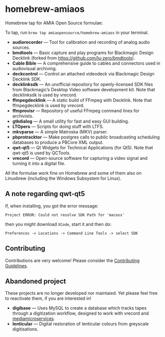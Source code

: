 # homebrew-amiaos
Homebrew tap for AMIA Open Source formulae:

To tap, run `brew tap amiaopensource/homebrew-amiaos` in your terminal.

- **audiorecorder** — Tool for calibration and recording of analog audio sources.
- **bmdtools** — Basic capture and play programs for Blackmagic Design Decklink (forked from https://github.com/lu-zero/bmdtools).
- **Cable Bible** — A comprehensive guide to cables and connectors used in audiovisual archiving.
- **deckcontrol** — Control an attached videodeck via Blackmagic Design Decklink SDK.
- **decklinksdk** — An unofficial repository for openly-licensed SDK files from Blackmagic’s Desktop Video software development kit. Note that decklinksdk is used by vrecord.
- **ffmpegdecklink** — A static build of FFmpeg with Decklink. Note that ffmpegdecklink is used by vrecord.
- **ffmprovisr** — Repository of useful FFmpeg command lines for archivists.
- **gtkdialog** — A small utility for fast and easy GUI building.
- **LTOpers** — Scripts for doing stuff with LTFS.
- **mkvparse** — A simple Matroska (MKV) parser.
- **pbprotracktor** — Make postgres calls to public broadcasting scheduling databases to produce a PBCore XML output.
- **qwt-qt5** — Qt Widgets for Technical Applications (for Qt5). Note that qwt-qt5 is used by QCTools.
- **vrecord** — Open-source software for capturing a video signal and turning it into a digital file.

All the formulae work fine on Homebrew and some of them also on Linuxbrew (including the Windows Subsystem for Linux).

## A note regarding qwt-qt5

If, when installing, you got the error message:
```
Project ERROR: Could not resolve SDK Path for 'macosx'
```
then you might download `XCode`, start it and then do:
```
Preferences -> Locations -> Command Line Tools -> select SDK
```

## Contributing

Contributions are very welcome! Please consider the [Contributing Guidelines](CONTRIBUTING.md).

## Abandoned project

These projects are no longer developed nor maintaied. Yet please feel free to reactivate them, if you are interested in!

- **digibase** — Uses MySQL to create a database which tracks tapes through a digitization workflow, designed to work with vrecord and [mediamicroservices](https://github.com/mediamicroservices).
- **lenticular** — Digital restoration of lenticular colours from greyscale digitisations.
